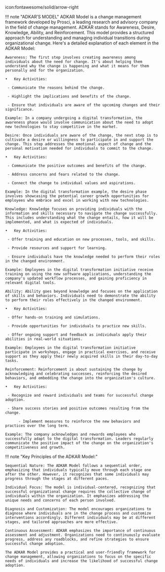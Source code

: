 icon:fontawesome/solid/arrow-right

!!! note "ADKAR’S MODEL"
    ADKAR Model is a change management framework developed by Prosci, a leading research and advisory company in the field of change management. ADKAR stands for Awareness, Desire, Knowledge, Ability, and Reinforcement. This model provides a structured approach for understanding and managing individual transitions during organizational change. Here's a detailed explanation of each element in the ADKAR Model:

    Awareness: The first step involves creating awareness among individuals about the need for change. It's about helping them understand why the change is happening and what it means for them personally and for the organization.

    •	Key Activities:

     - Communicate the reasons behind the change.

     - Highlight the implications and benefits of the change.

     - Ensure that individuals are aware of the upcoming changes and their significance.

    Example: In a company undergoing a digital transformation, the awareness phase would involve communication about the need to adopt new technologies to stay competitive in the market.

    Desire: Once individuals are aware of the change, the next step is to cultivate a desire or willingness to participate in and support the change. This step addresses the emotional aspect of change and the personal motivation needed for individuals to commit to the change.

    •	Key Activities:

     - Communicate the positive outcomes and benefits of the change.

     - Address concerns and fears related to the change.

     - Connect the change to individual values and aspirations.

    Example: In the digital transformation example, the desire phase involves showcasing the potential career growth opportunities for employees who embrace and excel in working with new technologies.

    Knowledge: Knowledge focuses on providing individuals with the information and skills necessary to navigate the change successfully. This includes understanding what the change entails, how it will be implemented, and what is expected of individuals.
    
    •	Key Activities:

     - Offer training and education on new processes, tools, and skills.

     - Provide resources and support for learning.

     - Ensure individuals have the knowledge needed to perform their roles in the changed environment.

    Example: Employees in the digital transformation initiative receive training on using the new software applications, understanding the company's updated workflow processes, and gaining proficiency in relevant digital tools.

    Ability: Ability goes beyond knowledge and focuses on the application of skills and behaviors. Individuals need to demonstrate the ability to perform their roles effectively in the changed environment.

    •	Key Activities:

     - Offer hands-on training and simulations.

     - Provide opportunities for individuals to practice new skills.

     - Offer ongoing support and feedback as individuals apply their abilities in real-world situations.

    Example: Employees in the digital transformation initiative participate in workshops, engage in practical exercises, and receive support as they apply their newly acquired skills in their day-to-day tasks.

    Reinforcement: Reinforcement is about sustaining the change by acknowledging and celebrating successes, reinforcing the desired behaviors, and embedding the change into the organization's culture.

    •	Key Activities:

     - Recognize and reward individuals and teams for successful change adoption.

     - Share success stories and positive outcomes resulting from the change.

          - Implement measures to reinforce the new behaviors and practices over the long term.

    Example: The company acknowledges and rewards employees who successfully adapt to the digital transformation. Leaders regularly communicate the positive impact of the change on the organization's competitiveness and growth.

!!! note "Key Principles of the ADKAR Model:"   

    Sequential Nature: The ADKAR Model follows a sequential order, emphasizing that individuals typically move through each stage one after the other. However, it recognizes that some individuals may progress through the stages at different paces.

    Individual Focus: The model is individual-centered, recognizing that successful organizational change requires the collective change of individuals within the organization. It emphasizes addressing the unique needs and concerns of each person involved.

    Diagnosis and Customization: The model encourages organizations to diagnose where individuals are in the change process and customize interventions accordingly. Different individuals may be at different stages, and tailored approaches are more effective.

    Continuous Assessment: ADKAR emphasizes the importance of continuous assessment and adjustment. Organizations need to continuously evaluate progress, address any roadblocks, and refine strategies to ensure successful change adoption.

    The ADKAR Model provides a practical and user-friendly framework for change management, allowing organizations to focus on the specific needs of individuals and increase the likelihood of successful change adoption.

